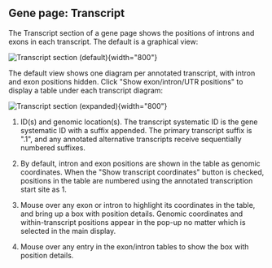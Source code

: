 ## Gene page: Transcript

The Transcript section of a gene page shows the positions of introns
and exons in each transcript. The default is a graphical view:

![Transcript section (default)](assets/gene_page_transcript.png){width="800"}

The default view shows one diagram per annotated transcript, with
intron and exon positions hidden. Click "Show exon/intron/UTR
positions" to display a table under each transcript diagram:

![Transcript section (expanded)](assets/gene_page_transcript_coord.png){width="800"}

1. ID(s) and genomic location(s). The transcript systematic ID is the
   gene systematic ID with a suffix appended. The primary transcript
   suffix is ".1", and any annotated alternative transcripts receive
   sequentially numbered suffixes.

2. By default, intron and exon positions are shown in the
   table as genomic coordinates. When the "Show transcript
   coordinates" button is checked, positions in the table are numbered
   using the annotated transcription start site as 1.

3. Mouse over any exon or intron to highlight its coordinates in the
   table, and bring up a box with position details. Genomic
   coordinates and within-transcript positions appear in the pop-up no
   matter which is selected in the main display.

4. Mouse over any entry in the exon/intron tables to show the box with
   position details.



